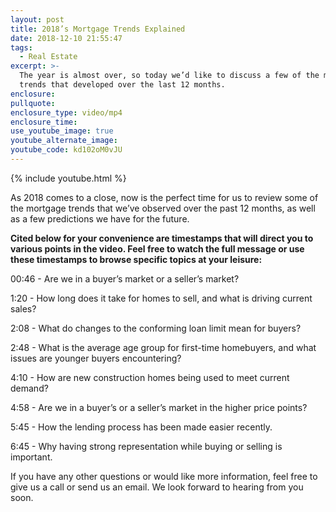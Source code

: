 ```yaml
---
layout: post
title: 2018’s Mortgage Trends Explained
date: 2018-12-10 21:55:47
tags:
  - Real Estate
excerpt: >-
  The year is almost over, so today we’d like to discuss a few of the mortgage
  trends that developed over the last 12 months.
enclosure:
pullquote:
enclosure_type: video/mp4
enclosure_time:
use_youtube_image: true
youtube_alternate_image:
youtube_code: kd102oM0vJU
---
```


{% include youtube.html %}

As 2018 comes to a close, now is the perfect time for us to review some of the mortgage trends that we’ve observed over the past 12 months, as well as a few predictions we have for the future.

**Cited below for your convenience are timestamps that will direct you to various points in the video. Feel free to watch the full message or use these timestamps to browse specific topics at your leisure:**

00:46 - Are we in a buyer’s market or a seller’s market?

1:20 - How long does it take for homes to sell, and what is driving current sales?

2:08 - What do changes to the conforming loan limit mean for buyers?

2:48 - What is the average age group for first-time homebuyers, and what issues are younger buyers encountering?

4:10 - How are new construction homes being used to meet current demand?

4:58 - Are we in a buyer’s or a seller’s market in the higher price points? &nbsp;

5:45 - How the lending process has been made easier recently.

6:45 - Why having strong representation while buying or selling is important.

If you have any other questions or would like more information, feel free to give us a call or send us an email. We look forward to hearing from you soon.&nbsp;